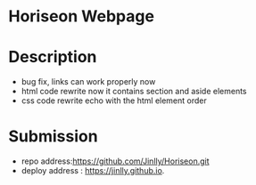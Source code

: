 # Horiseon Webpage
# Description
 - bug fix, links can work properly now
 - html code rewrite now it contains section and aside elements
 - css code rewrite echo with the html element order
# Submission
 - repo address:https://github.com/Jinlly/Horiseon.git
 - deploy address : https://jinlly.github.io.

